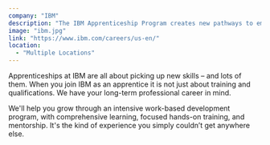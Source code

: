 ```yaml
---
company: "IBM"
description: "The IBM Apprenticeship Program creates new pathways to employment for candidates without an advanced degree."
image: "ibm.jpg"
link: "https://www.ibm.com/careers/us-en/"
location:
  - "Multiple Locations"
---
```


Apprenticeships at IBM are all about picking up new skills – and lots of them. When you join IBM as an apprentice it is not just about training and qualifications. We have your long-term professional career in mind.

We'll help you grow through an intensive work-based development program, with comprehensive learning, focused hands-on training, and mentorship. It's the kind of experience you simply couldn’t get anywhere else.
